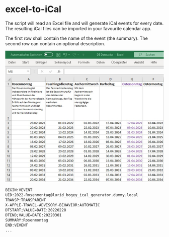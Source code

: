 # excel-to-iCal

The script will read an Excel file and will generate iCal events for every date. The resulting iCal files can be imported in your favourite calendar app.

The first row shall contain the name of the event (the summary). The second row can contain an optional description.

![Excel file](docs/input-file.jpg)

```
BEGIN:VEVENT
UID:2022-Rosenmontag@lurid_bogey_ical_generator.dummy.local
TRANSP:TRANSPARENT
X-APPLE-TRAVEL-ADVISORY-BEHAVIOR:AUTOMATIC
DTSTART;VALUE=DATE:20220228
DTEND;VALUE=DATE:20220301
SUMMARY:Rosenmontag
END:VEVENT
...
```
